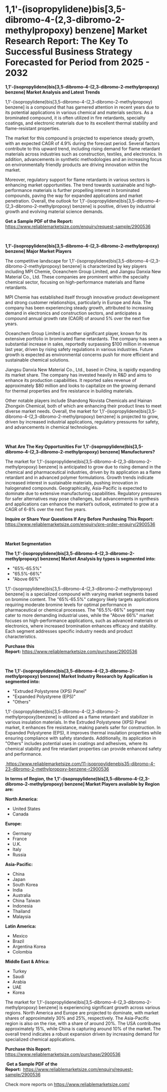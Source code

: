 <p><h1>1,1'-(isopropylidene)bis[3,5-dibromo-4-(2,3-dibromo-2-methylpropoxy) benzene] Market Research Report: The Key To Successful Business Strategy Forecasted for Period from 2025 - 2032</h1></p><p><strong>1,1'-(isopropylidene)bis[3,5-dibromo-4-(2,3-dibromo-2-methylpropoxy) benzene] Market Analysis and Latest Trends</strong></p>
<p><p>1,1'-(isopropylidene)bis[3,5-dibromo-4-(2,3-dibromo-2-methylpropoxy) benzene] is a compound that has garnered attention in recent years due to its potential applications in various chemical and materials sectors. As a brominated compound, it is often utilized in fire retardants, specialty coatings, and electronic materials due to its excellent thermal stability and flame-resistant properties.</p><p>The market for this compound is projected to experience steady growth, with an expected CAGR of 4.9% during the forecast period. Several factors contribute to this upward trend, including rising demand for flame retardant materials across industries such as construction, textiles, and electronics. In addition, advancements in synthetic methodologies and an increasing focus on environmentally friendly products are driving innovation within the market.</p><p>Moreover, regulatory support for flame retardants in various sectors is enhancing market opportunities. The trend towards sustainable and high-performance materials is further propelling interest in brominated compounds, paving the way for expanded applications and market penetration. Overall, the outlook for 1,1'-(isopropylidene)bis[3,5-dibromo-4-(2,3-dibromo-2-methylpropoxy) benzene] is positive, driven by industrial growth and evolving material science demands.</p></p>
<p><strong>Get a Sample PDF of the Report:&nbsp;</strong> <a href="https://www.reliablemarketsize.com/enquiry/request-sample/2900536?utm_campaign=2324&utm_medium=2&utm_source=Github&utm_content=ia&utm_term=16032025&utm_id=11-isopropylidenebis35-dibromo-4-23-dibromo-2-methylpropoxy-benzene">https://www.reliablemarketsize.com/enquiry/request-sample/2900536</a></p>
<p>&nbsp;</p>
<p><strong>1,1'-(isopropylidene)bis[3,5-dibromo-4-(2,3-dibromo-2-methylpropoxy) benzene] Major Market Players</strong></p>
<p><p>The competitive landscape for 1,1'-(isopropylidene)bis[3,5-dibromo-4-(2,3-dibromo-2-methylpropoxy) benzene] is characterized by key players including MPI Chemie, Oceanchem Group Limited, and Jiangsu Danxia New Material Co., Ltd. These companies are prominent within the specialty chemical sector, focusing on high-performance materials and flame retardants.</p><p>MPI Chemie has established itself through innovative product development and strong customer relationships, particularly in Europe and Asia. The company has been experiencing steady growth, attributed to increasing demand in electronics and construction sectors, and anticipates a compound annual growth rate (CAGR) of around 5% over the next five years.</p><p>Oceanchem Group Limited is another significant player, known for its extensive portfolio in brominated flame retardants. The company has seen a substantial increase in sales, reportedly surpassing $100 million in revenue last year, driven by rising safety regulations in various industries. Future growth is expected as environmental concerns push for more efficient and sustainable chemical solutions.</p><p>Jiangsu Danxia New Material Co., Ltd., based in China, is rapidly expanding its market share. The company has invested heavily in R&D and aims to enhance its production capabilities. It reported sales revenue of approximately $80 million and looks to capitalize on the growing demand for thermal properties and fire resistance in building materials.</p><p>Other notable players include Shandong Novista Chemicals and Hainan Zhongxin Chemical, both of which are enhancing their product lines to meet diverse market needs. Overall, the market for 1,1'-(isopropylidene)bis[3,5-dibromo-4-(2,3-dibromo-2-methylpropoxy) benzene] is projected to grow, driven by increased industrial applications, regulatory pressures for safety, and advancements in chemical technologies.</p></p>
<p>&nbsp;</p>
<p><strong>What Are The Key Opportunities For 1,1'-(isopropylidene)bis[3,5-dibromo-4-(2,3-dibromo-2-methylpropoxy) benzene] Manufacturers?</strong></p>
<p><p>The market for 1,1'-(isopropylidene)bis[3,5-dibromo-4-(2,3-dibromo-2-methylpropoxy) benzene] is anticipated to grow due to rising demand in the chemical and pharmaceutical industries, driven by its application as a flame retardant and in advanced polymer formulations. Growth trends indicate increased interest in sustainable materials, pushing innovation in halogenated compounds. Geographically, Asia-Pacific is expected to dominate due to extensive manufacturing capabilities. Regulatory pressures for safer alternatives may pose challenges, but advancements in synthesis and applications can enhance the market’s outlook, estimated to grow at a CAGR of 6-8% over the next five years.</p></p>
<p><strong>Inquire or Share Your Questions If Any Before Purchasing This Report:</strong> <a href="https://www.reliablemarketsize.com/enquiry/pre-order-enquiry/2900536?utm_campaign=2324&utm_medium=2&utm_source=Github&utm_content=ia&utm_term=16032025&utm_id=11-isopropylidenebis35-dibromo-4-23-dibromo-2-methylpropoxy-benzene">https://www.reliablemarketsize.com/enquiry/pre-order-enquiry/2900536</a></p>
<p>&nbsp;</p>
<p><strong>Market Segmentation</strong></p>
<p><strong>The 1,1'-(isopropylidene)bis[3,5-dibromo-4-(2,3-dibromo-2-methylpropoxy) benzene] Market Analysis by types is segmented into:</strong></p>
<p><ul><li>"65%-65.5%"</li><li>"65.5%-66%"</li><li>"Above 66%"</li></ul></p>
<p><p>1,1'-(isopropylidene)bis[3,5-dibromo-4-(2,3-dibromo-2-methylpropoxy) benzene] is a specialized compound with varying market segments based on bromine content. The "65%-65.5%" category likely targets applications requiring moderate bromine levels for optimal performance in pharmaceutical or chemical processes. The "65.5%-66%" segment may cater to more demanding industrial uses, while the "Above 66%" market focuses on high-performance applications, such as advanced materials or electronics, where increased bromination enhances efficacy and stability. Each segment addresses specific industry needs and product characteristics.</p></p>
<p><strong>Purchase this Report:&nbsp;</strong><a href="https://www.reliablemarketsize.com/purchase/2900536?utm_campaign=2324&utm_medium=2&utm_source=Github&utm_content=ia&utm_term=16032025&utm_id=11-isopropylidenebis35-dibromo-4-23-dibromo-2-methylpropoxy-benzene">https://www.reliablemarketsize.com/purchase/2900536</a></p>
<p>&nbsp;</p>
<p><strong>The 1,1'-(isopropylidene)bis[3,5-dibromo-4-(2,3-dibromo-2-methylpropoxy) benzene] Market Industry Research by Application is segmented into:</strong></p>
<p><ul><li>"Extruded Polystyrene (XPS) Panel"</li><li>"Expanded Polystyrene (EPS)"</li><li>"Others"</li></ul></p>
<p><p>1,1'-(isopropylidene)bis[3,5-dibromo-4-(2,3-dibromo-2-methylpropoxy)benzene] is utilized as a flame retardant and stabilizer in various insulation materials. In the Extruded Polystyrene (XPS) Panel market, it enhances fire resistance, making panels safer for construction. In Expanded Polystyrene (EPS), it improves thermal insulation properties while ensuring compliance with safety standards. Additionally, its application in "Others" includes potential uses in coatings and adhesives, where its chemical stability and fire retardant properties can provide enhanced safety and performance.</p></p>
<p><a href="https://www.reliablemarketsize.com/11-isopropylidenebis35-dibromo-4-23-dibromo-2-methylpropoxy-benzene-r2900536?utm_campaign=2324&utm_medium=2&utm_source=Github&utm_content=ia&utm_term=16032025&utm_id=11-isopropylidenebis35-dibromo-4-23-dibromo-2-methylpropoxy-benzene">&nbsp;https://www.reliablemarketsize.com/11-isopropylidenebis35-dibromo-4-23-dibromo-2-methylpropoxy-benzene-r2900536</a></p>
<p><strong>In terms of Region, the 1,1'-(isopropylidene)bis[3,5-dibromo-4-(2,3-dibromo-2-methylpropoxy) benzene] Market Players available by Region are:</strong></p>
<p>
    <p> <strong> North America: </strong>
        <ul>
            <li>United States</li>
            <li>Canada</li>
        </ul>
        </p> 
    <p> <strong> Europe: </strong>
        <ul>
            <li>Germany</li>
            <li>France</li>
            <li>U.K.</li>
            <li>Italy</li>
            <li>Russia</li>
        </ul>
        </p> 
    <p> <strong> Asia-Pacific: </strong>
        <ul>
            <li>China</li>
            <li>Japan</li>
            <li>South Korea</li>
            <li>India</li>
            <li>Australia</li>
            <li>China Taiwan</li>
            <li>Indonesia</li>
            <li>Thailand</li>
            <li>Malaysia</li>
        </ul>
        </p> 
    <p> <strong> Latin America: </strong>
        <ul>
            <li>Mexico</li>
            <li>Brazil</li>
            <li>Argentina Korea</li>
            <li>Colombia</li>
        </ul>
        </p> 
    <p> <strong> Middle East & Africa: </strong>
        <ul>
            <li>Turkey</li>
            <li>Saudi</li>
            <li>Arabia</li>
            <li>UAE</li>
            <li>Korea</li>
        </ul>
    </p>
    </p>
<p><p>The market for 1,1'-(isopropylidene)bis[3,5-dibromo-4-(2,3-dibromo-2-methylpropoxy) benzene] is experiencing significant growth across various regions. North America and Europe are projected to dominate, with market shares of approximately 30% and 25%, respectively. The Asia-Pacific region is also on the rise, with a share of around 20%. The USA contributes approximately 15%, while China is capturing around 10% of the market. The overall trend indicates a robust expansion driven by increasing demand for specialized chemical applications.</p></p>
<p><strong>Purchase this Report: </strong><a href="https://www.reliablemarketsize.com/purchase/2900536?utm_campaign=2324&utm_medium=2&utm_source=Github&utm_content=ia&utm_term=16032025&utm_id=11-isopropylidenebis35-dibromo-4-23-dibromo-2-methylpropoxy-benzene">https://www.reliablemarketsize.com/purchase/2900536</a></p>
<p>&nbsp;<strong>Get a Sample PDF of the Report:&nbsp;&nbsp;</strong><a href="https://www.reliablemarketsize.com/enquiry/request-sample/2900536?utm_campaign=2324&utm_medium=2&utm_source=Github&utm_content=ia&utm_term=16032025&utm_id=11-isopropylidenebis35-dibromo-4-23-dibromo-2-methylpropoxy-benzene">https://www.reliablemarketsize.com/enquiry/request-sample/2900536</a></p>
<p><strong></strong></p>
<p>Check more reports on <a href="https://www.reliablemarketsize.com/?utm_campaign=2324&utm_medium=2&utm_source=Github&utm_content=ia&utm_term=16032025&utm_id=11-isopropylidenebis35-dibromo-4-23-dibromo-2-methylpropoxy-benzene">https://www.reliablemarketsize.com/</a></p>